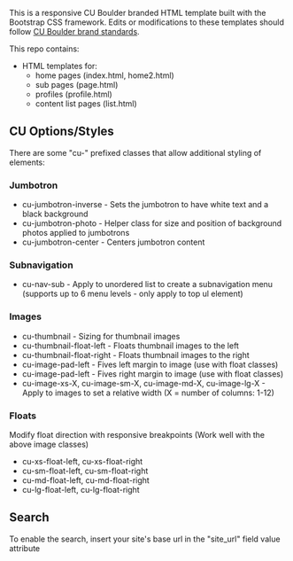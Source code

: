 This is a responsive CU Boulder branded HTML template built with the Bootstrap CSS framework. Edits or modifications to these templates should follow <a href="http://www.colorado.edu/brand">CU Boulder brand standards</a>.

This repo contains:
* HTML templates for: 
  * home pages (index.html, home2.html)
  * sub pages (page.html)
  * profiles (profile.html)
  * content list pages (list.html)

## CU Options/Styles

There are some "cu-" prefixed classes that allow additional styling of elements:

### Jumbotron

* cu-jumbotron-inverse - Sets the jumbotron to have white text and a black background
* cu-jumbotron-photo - Helper class for size and position of background photos applied to jumbotrons
* cu-jumbotron-center - Centers jumbotron content

### Subnavigation
* cu-nav-sub - Apply to unordered list to create a subnavigation menu (supports up to 6 menu levels - only apply to top ul element)

### Images
* cu-thumbnail - Sizing for thumbnail images
* cu-thumbnail-float-left - Floats thumbnail images to the left
* cu-thumbnail-float-right - Floats thumbnail images to the right
* cu-image-pad-left - Fives left margin to image (use with float classes)
* cu-image-pad-left - Fives right margin to image (use with float classes)
* cu-image-xs-X, cu-image-sm-X, cu-image-md-X, cu-image-lg-X - Apply to images to set a relative width (X = number of columns: 1-12)

### Floats
 Modify float direction with responsive breakpoints (Work well with the above image classes)
 * cu-xs-float-left, cu-xs-float-right
 * cu-sm-float-left, cu-sm-float-right
 * cu-md-float-left, cu-md-float-right
 * cu-lg-float-left, cu-lg-float-right

## Search

To enable the search, insert your site's base url in the "site_url" field value attribute
